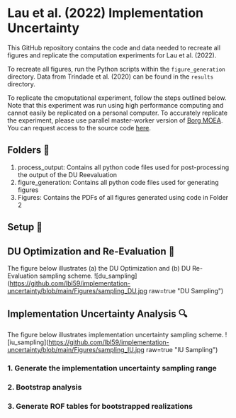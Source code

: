 # Lau et al. (2022) Implementation Uncertainty
This GitHub repository contains the code and data needed to recreate all figures and replicate the computation experiments for Lau et al. (2022). 

To recreate all figures, run the Python scripts within the `figure_generation` directory. Data from Trindade et al. (2020) can be found in the `results` directory. 

To replicate the cmoputational experiment, follow the steps outlined below. Note that this experiment was run using high performance computing and cannot easily be replicated on a personal computer. To accurately replicate the experiment, please use parallel master-worker version of [Borg MOEA](http://borgmoea.org). You can request access to the source code [here](http://borgmoea.org/#contact).

## Folders :file_folder:
1. process_output: Contains all python code files used for post-processing the output of the DU Reevaluation
2. figure_generation: Contains all python code files used for generating figures
3. Figures: Contains the PDFs of all figures generated using code in Folder 2

## Setup :hammer:


## DU Optimization and Re-Evaluation :dart:
The figure below illustrates (a) the DU Optimization and (b) DU Re-Evaluation sampling scheme.
![du_sampling](https://github.com/lbl59/implementation-uncertainty/blob/main/Figures/sampling_DU.jpg raw=true "DU Sampling")

## Implementation Uncertainty Analysis :mag:
The figure below illustrates implementation uncertainty sampling scheme.
![iu_sampling](https://github.com/lbl59/implementation-uncertainty/blob/main/Figures/sampling_IU.jpg raw=true "IU Sampling")
### 1. Generate the implementation uncertainty sampling range
### 2. Bootstrap analysis
### 3. Generate ROF tables for bootstrapped realizations
